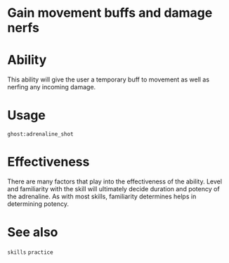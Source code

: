 # Gain movement buffs and damage nerfs

# Ability
This ability will give the user a temporary buff to movement as well as nerfing any incoming damage.

# Usage
`ghost:adrenaline_shot`

# Effectiveness
There are many factors that play into the effectiveness of the ability. Level and familiarity with the skill will ultimately decide duration and potency of the adrenaline. As with most skills, familiarity determines helps in determining potency.

# See also
`skills`
`practice`
